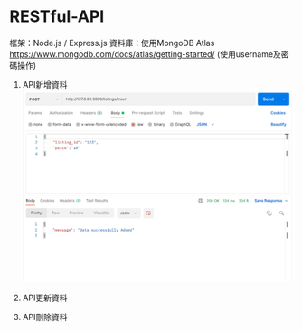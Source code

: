 # RESTful-API

框架：Node.js / Express.js
資料庫：使用MongoDB Atlas https://www.mongodb.com/docs/atlas/getting-started/ (使用username及密碼操作)

1. API新增資料
![image](demo/insert.png)

2. API更新資料

3. API刪除資料
